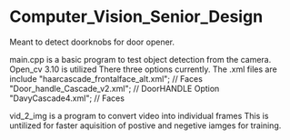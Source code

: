 # Computer_Vision_Senior_Design
Meant to detect doorknobs for door opener.

main.cpp is a basic program to test object detection from the camera.
	Open_cv 3.10 is utilized
	There three options currently. The .xml files are include
	"haarcascade_frontalface_alt.xml";	//	Faces
	"Door_handle_Cascade_v2.xml";		//	DoorHANDLE Option
	"DavyCascade4.xml";					//	Faces	
	

vid_2_img is a program to convert video into individual frames
	This is untilized for faster aquisition of postive and negetive iamges for training.